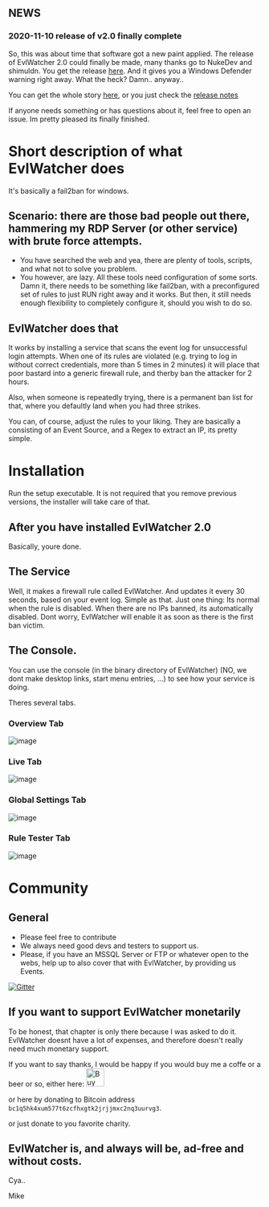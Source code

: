 ## NEWS 

### 2020-11-10 release of v2.0 finally complete
So, this was about time that software got a new paint applied. The release of EvlWatcher 2.0 could finally be made, many thanks go to NukeDev and shimuldn.
You get the release [here](https://github.com/devnulli/EvlWatcher/raw/master/Versions/v2/EvlWatcher-v2.0%20setup.exe). And it gives you a Windows Defender warning right away. What the heck? Damn.. anyway..

You can get the whole story [here](https://github.com/devnulli/EvlWatcher/commit/aa2ac2ba9b72c194c99e250d1bc1d711d61d25ab), or you just check the [release notes](https://github.com/devnulli/EvlWatcher/blob/master/Versions/v2/EvlWatcher-v2.0%20release%20notes.txt)

If anyone needs something or has questions about it, feel free to open an issue. Im pretty pleased its finally finished.

# Short description of what EvlWatcher does

It's basically a fail2ban for windows. 

## Scenario: there are those bad people out there, hammering my RDP Server (or other service) with brute force attempts.

- You have searched the web and yea, there are plenty of tools, scripts, and what not to solve you problem.
- You however, are lazy. All these tools need configuration of some sorts. Damn it, there needs to be something like fail2ban, with a preconfigured set of rules to just RUN right away and it works. But then, it still needs enough flexibility to completely configure it, should you wish to do so.

## EvlWatcher does that

It works by installing a service that scans the event log for unsuccessful login attempts. When one of its rules are violated (e.g. trying to log in without correct credentials, more than 5 times in 2 minutes) it will place that poor bastard into a generic firewall rule, and therby ban the attacker for 2 hours.

Also, when someone is repeatedly trying, there is a permanent ban list for that, where you defaultly land when you had three strikes.

You can, of course, adjust the rules to your liking. They are basically a consisting of an Event Source, and a Regex to extract an IP, its pretty simple.

# Installation

Run the setup executable. It is not required that you remove previous versions, the installer will take care of that.

## After you have installed EvlWatcher 2.0 

Basically, youre done.

## The Service

Well, it makes a firewall rule called EvlWatcher. And updates it every 30 seconds, based on your event log. Simple as that.
Just one thing: Its normal when the rule is disabled. When there are no IPs banned, its automatically disabled. Dont worry, EvlWatcher will enable it as soon as there is the first ban victim.

## The Console.

You can use the console (in the binary directory of EvlWatcher) (NO, we dont make desktop links, start menu entries, ...) to see how your service is doing.

Theres several tabs.

### Overview Tab

![image](https://user-images.githubusercontent.com/3720480/98728537-eee6be80-2399-11eb-9420-9926cc3704f0.png)

### Live Tab

![image](https://user-images.githubusercontent.com/3720480/98728504-e2626600-2399-11eb-987c-c101a22003e8.png)

### Global Settings Tab

![image](https://user-images.githubusercontent.com/3720480/98728386-bb0b9900-2399-11eb-9792-d3e770334316.png)

### Rule Tester Tab

![image](https://user-images.githubusercontent.com/3720480/98728355-ab8c5000-2399-11eb-918f-3b9a8e316516.png)

# Community

## General
- Please feel free to contribute
- We always need good devs and testers to support us.
- Please, if you have an MSSQL Server or FTP or whatever open to the webs, help up to also cover that with EvlWatcher, by providing us Events.

[![Gitter](https://badges.gitter.im/EvlWatcher/community.svg)](https://gitter.im/EvlWatcher/community?utm_source=badge&utm_medium=badge&utm_campaign=pr-badge)

## If you want to support EvlWatcher monetarily

To be honest, that chapter is only there because I was asked to do it.
EvlWatcher doesnt have a lot of expenses, and therefore doesn't really need much monetary support. 

If you want to say thanks, I would be happy if you would buy me a coffe or a beer or so, either here: 
<a href='https://ko-fi.com/F2F02MKY9' target='_blank'><img height='36' style='border:0px;height:36px;' src='https://cdn.ko-fi.com/cdn/kofi2.png?v=2' border='0' alt='Buy Me a Coffee at ko-fi.com' /></a>

or here by donating to Bitcoin address `bc1q5hk4xum577t6zcfhxgtk2jrjjmxc2nq3uurvg3`.

or just donate to you favorite charity.

## EvlWatcher is, and always will be, ad-free and without costs.

Cya..

Mike


